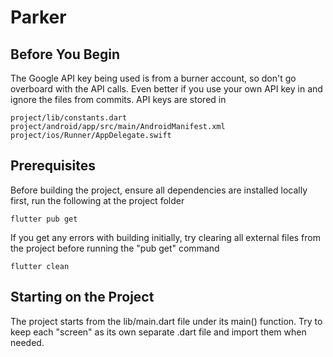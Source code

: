 # Parker

## Before You Begin
The Google API key being used is from a burner account, so don't go overboard with the API calls. Even better if you use your own API key in and ignore the files from commits. API keys are stored in 
```
project/lib/constants.dart
project/android/app/src/main/AndroidManifest.xml
project/ios/Runner/AppDelegate.swift
```

## Prerequisites
Before building the project, ensure all dependencies are installed locally first, run the following at the project folder

```
flutter pub get
```

If you get any errors with building initially, try clearing all external files from the project before running the "pub get" command

```
flutter clean
```

## Starting on the Project
The project starts from the lib/main.dart file under its main() function. Try to keep each "screen" as its own separate .dart file and import them when needed.
